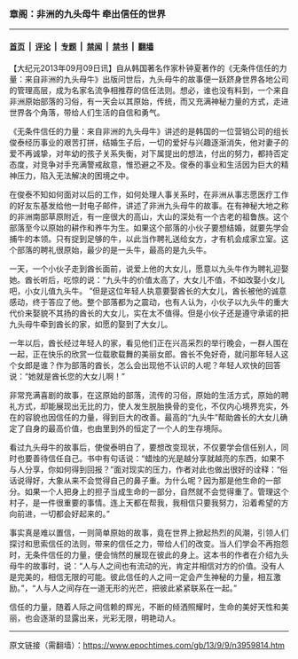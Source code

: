 ### 章阁：非洲的九头母牛 牵出信任的世界

---

#### [首页](../../../..?n3959814) &nbsp;|&nbsp; [评论](../../../../../epoch-comment?n3959814) &nbsp;|&nbsp; [专题](../../../../../epoch-special?n3959814) &nbsp;|&nbsp; [禁闻](../../../../../epoch-news?n3959814) &nbsp;|&nbsp; [禁书](../../../../../books?n3959814) &nbsp;|&nbsp; [翻墙](https://github.com/gfw-breaker/nogfw/blob/master/README.md?n3959814)


<div class="post_content" id="artbody" itemprop="articleBody">
 <!-- article content begin -->
 <p>
  【大纪元2013年09月09日讯】自从韩国著名作家朴钟夏著作的《无条件信任的力量：来自非洲的九头母牛》出版问世后，九头母牛的故事便一跃跻身世界各地公司的管理高层，成为名家名流争相推荐的信任法则。想必，谁也没有料到，一个来自非洲原始部落的习俗，有一天会以其原始，传统，而又充满神秘力量的方式，走进世界各个角落，带给人们生活的自信和勇气。
 </p>
 <p>
  《无条件信任的力量：来自非洲的九头母牛》讲述的是韩国的一位营销公司的组长俊泰经历事业的艰苦打拼，结婚生子后，一切的爱好与兴趣逐渐消失，他对妻子的爱不再诚挚，对年幼的孩子关系失衡，对下属提出的想法，付出的努力，都持否定态度，对竞争对手充满警戒敌意，惟恐避之不及。俊泰的事业和生活因为巨大的精神压力，陷入无法解决的困境之中。
 </p>
 <p>
  在俊泰不知如何面对以后的工作，如何处理人事关系时，在非洲从事志愿医疗工作的好友东基发给他一封电子邮件，讲述了非洲九头母牛的故事。在有神秘大地之称的非洲南部草原附近，有一座很大的高山，大山的深处有一个古老的祖鲁族。这个部落至今以原始的耕作和养牛为生。如果这个部落的小伙子要想结婚，就要先学会捕牛的本领。只有捉到足够的牛，以此当作聘礼送给女方，才有机会成家立室。这个部落的聘礼很原始，最少的是一头牛，最高的是九头牛。
 </p>
 <p>
  一天，一个小伙子走到酋长面前，说爱上他的大女儿，愿意以九头牛作为聘礼迎娶她。酋长听后，吃惊的说：“九头牛的价值太高了，大女儿不值，不如改娶小女儿吧，小女儿值九头牛。 ”但是这位年轻人执意要娶酋长的大女儿，酋长被他的诚意感动，终于答应了他。整个部落都为之震动，也有人认为，小伙子以九头牛的重大代价来娶貌不其扬的酋长的大女儿，实在太不值得。但是小伙子还是遵守承诺的把九头母牛牵到酋长的家，如愿的娶到了大女儿。
 </p>
 <p>
  一年以后，酋长经过年轻人的家，看见他们正在兴高采烈的举行晚会，一群人围在一起，正在快乐的欣赏一位载歌载舞的美丽女郎。酋长不免好奇，就问那年轻人这个女郎是谁？作为部落的酋长，怎么会出现他不认识的人呢？年轻人欢快的回答说：“她就是酋长您的大女儿啊！”
 </p>
 <p>
  非常充满喜剧的故事，在这原始的部落，流传的习俗，原始的生活方式，原始的聘礼方式，却能展现出无比的力，使人发生脱胎换骨的变化，不仅内心境界充实，外在的容貌也因信任的力量，得到巨大的改善。最高的“九头牛”帮助酋长的大女儿确定了自身的最高价值，也由里到外的恒定了一个人的生存境际。
 </p>
 <p>
  看过九头母牛的故事后，使俊泰明白了，要想改变现状，不仅要学会信任别人，同时也要善待信任自己。书中有句话说：“蜡烛的光是越分享就越亮的东西，如果不与人分享，你如何得到回报？”面对现实的压力，作者对此也做出很好的诠释：“俗话说得好，大象从来不会觉得自己的鼻子重。为什么呢？因为那是他生命的一部分。如果一个人把身上的担子当成生命的一部分，自然就不会觉得重了。管理这个村子，是一件很重要的事情。连上天都在帮我，我相信只要我努力，沿着希望的方向前进，一切都会好起来的。”
 </p>
 <p>
  事实真是难以置信，一则简单原始的故事，竟在世界上掀起热烈的风潮，引领人们探讨和思索信任的法则，带来的信任之力，带给人们的改变。当人们学会不再抱怨时，无条件信任的力量，便会悄然的展现在彼此的身上。这本书的作者在介绍九头母牛的故事时，说：“人与人之间也有流动的光，肯定并相信对方的价值。没有人是完美的，相信无限的可能。彼此信任的人之间一定会产生神秘的力量，相互激励。”，“人与人之间存在一道无形的光芒，把彼此紧紧联系在一起。”
 </p>
 <p>
  信任的力量，随着人际之间信赖的辉光，不断的倾洒照耀时，生命的美好天性和美丽，也会逐渐的显露出来，光彩无限，明艳动人。
 </p>
 <!-- article content end -->
 <div id="below_article_ad">
 </div>
</div>


---

原文链接（需翻墙）：https://www.epochtimes.com/gb/13/9/9/n3959814.htm